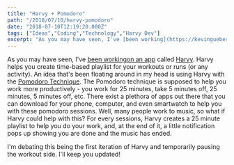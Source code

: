 ```yaml
---
title: "Harvy + Pomodoro"
path: "/2018/07/10/harvy-pomodoro"
date: "2018-07-10T12:19:20.000Z"
tags: ["Ideas","Coding","Technology","Harvy Dev"]
excerpt: "As you may have seen, I've [been working](https://kevinguebert.com/2018/06/02/meet-harvy/)[on an app](https://kevinguebert.com/2018/06/07/better-recommendations-with-harvy/) called..."
---
```


As you may have seen, I've [been working](https://kevinguebert.com/2018/06/02/meet-harvy/)[on an app](https://kevinguebert.com/2018/06/07/better-recommendations-with-harvy/) called [Harvy](www.harvy.app). Harvy helps you create time-based playlist for your workouts or runs (or any activity). An idea that's been floating around in my head is using Harvy with the [Pomodoro Technique](https://en.wikipedia.org/wiki/Pomodoro_Technique). The Pomodoro technique is supposed to help you work more productively - you work for 25 minutes, take 5 minutes off, 25 minutes, 5 minutes off, etc. There exist a plethora of apps out there that you can download for your phone, computer, and even smartwatch to help you with these pomodoro sessions. Well, many people work to music, so what if Harvy could help with this? For every sessions, Harvy creates a 25 minute playlist to help you do your work, and, at the end of it, a little notification pops up showing you are done and the music has ended.

I'm debating this being the first iteration of Harvy and temporarily pausing the workout side. I'll keep you updated!

